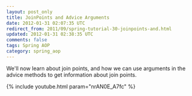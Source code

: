```yaml
---           
layout: post_only
title: JoinPoints and Advice Arguments
date: 2012-01-31 02:07:35 UTC
redirect_from: 2011/09/spring-tutorial-30-joinpoints-and.html
updated: 2012-01-31 02:38:35 UTC
comments: false
tags: Spring AOP
category: spring_aop
---
```


We'll now learn about join points, and how we can use arguments in the advice methods to get information about join points.

{% include youtube.html param="nrAN0E_A7fc" %}